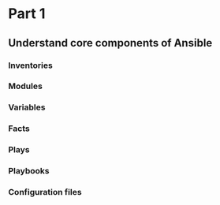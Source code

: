 # Part 1

## Understand core components of Ansible
### Inventories
### Modules
### Variables
### Facts
### Plays
### Playbooks
### Configuration files